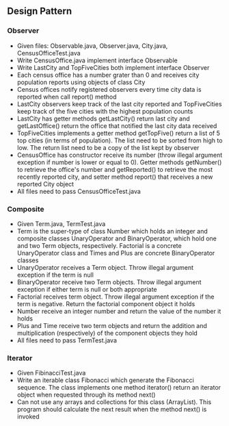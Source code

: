 ## Design Pattern

### Observer
- Given files: Observable.java, Observer.java, City.java, CensusOfficeTest.java
- Write CensusOffice.java implement interface Observable 
- Write LastCity and TopFiveCities both implement interface Observer
- Each census office has a number grater than 0 and receives city population reports using objects of class City
- Census offices notify registered observers every time city data is reported when call report() method
- LastCity observers keep track of the last city reported and TopFiveCities keep track of the five cities with the highest population counts
- LastCity has getter methods getLastCity() return last city and getLastOffice() return the office that notified the last city data received
- TopFiveCities implements a getter method getTopFive() return a list of 5 top cities (in terms of population). The list need to be sorted from high to low. The return list need to be a copy of the list kept by observer
- CensusOffice has constructor receive its number (throw illegal argument exception if number is lower or equal to 0). Getter methods getNumber() to retrieve the office's number and getReported() to retrieve the most recently reported city, and setter method report() that receives a new reported City object
- All files need to pass CensusOfficeTest.java 

### Composite
- Given Term.java, TermTest.java
- Term is the super-type of class Number which holds an integer and composite classes UnaryOperator and BinaryOperator, which hold one and two Term objects, respectively. Factorial is a concrete UnaryOperator class and Times and Plus are concrete BinaryOperator classes
- UnaryOperator receives a Term object. Throw illegal argument exception if the term is null 
- BinaryOperator receive two Term objects. Throw illegal argument exception if either term is null or both appropriate
- Factorial receives term object. Throw illegal argument exception if the term is negative. Return the factorial component object it holds
- Number receive an integer number and return the value of the number it holds 
- Plus and Time receive two term objects and return the addition and multiplication (respectively) of the component objects they hold
- All files need to pass TermTest.java

### Iterator
- Given FibinacciTest.java
- Write an iterable class Fibonacci which generate the Fibonacci sequence. The class implements one method iterator() return an iterator object when requested through its method next()
- Can not use any arrays and collections for this class (ArrayList). This program should calculate the next result when the method next() is invoked
